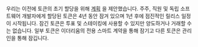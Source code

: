 우리는 이전에 토큰의 초기 할당을 위해 [계획](https://medium.com/starkware/part-3-starknet-token-design-5cc17af066c6) 을 제안했습니다. 주주, 직원 및 독립 소프트웨어 개발자에게 할당된 토큰은 4년 동안 잠겨 있으며 1년 후에 점진적인 릴리스 일정이 시작됩니다. 잠긴 토큰은 투표 및 스테이킹에 사용할 수 있지만 양도하거나 거래할 수는 없습니다. 일부 토큰은 이더리움의 전용 스마트 계약을 통해 잠기고 다른 토큰은 관리인을 통해 잠깁니다.